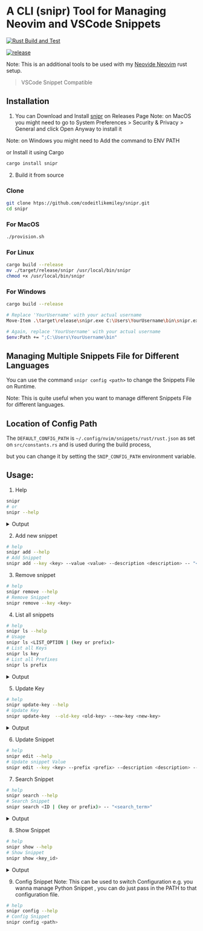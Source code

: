 # A CLI (snipr) Tool for Managing Neovim and VSCode Snippets

[![Rust Build and Test](https://github.com/codeitlikemiley/snipr/actions/workflows/test.yml/badge.svg)](https://github.com/codeitlikemiley/snipr/actions/workflows/test.yml)

[![release](https://github.com/codeitlikemiley/snipr/actions/workflows/release.yml/badge.svg)](https://github.com/codeitlikemiley/snipr/actions/workflows/release.yml)

Note: This is an additional tools to be used with my [Neovide Neovim](https://github.com/codeitlikemiley/nvim) rust setup.

> VSCode Snippet Compatible

## Installation

1. You can Download and Install [snipr](https://github.com/codeitlikemiley/snipr/releases) on Releases Page
Note: on MacOS you might need to go to System Preferences > Security & Privacy > General and click Open Anyway to install it

Note: on Windows you might need to Add the command to ENV PATH

or Install it using Cargo

```sh
cargo install snipr
```



2. Build it from source
### Clone
```sh
git clone htps://github.com/codeitlikemiley/snipr.git
cd snipr
```

### For MacOS
```sh
./provision.sh
```

### For Linux
```sh
cargo build --release
mv ./target/release/snipr /usr/local/bin/snipr
chmod +x /usr/local/bin/snipr
```

### For Windows
```sh
cargo build --release

# Replace 'YourUsername' with your actual username
Move-Item .\target\release\snipr.exe C:\Users\YourUsername\bin\snipr.exe

# Again, replace 'YourUsername' with your actual username
$env:Path += ";C:\Users\YourUsername\bin"
```

## Managing Multiple Snippets File for Different Languages

You can use the command `snipr config <path>` to change the Snippets File on Runtime.

Note: This is quite useful when you want to manage different Snippets File for different languages.

## Location of  Config Path

The `DEFAULT_CONFIG_PATH` is `~/.config/nvim/snippets/rust/rust.json` as set on `src/constants.rs`  and is used during the build process,

but you can change it by setting the `SNIP_CONFIG_PATH` environment variable.

## Usage:
1. Help

```sh
snipr
# or
snipr --help
```

<details>
<summary>Output</summary>

```sh
snipr
/Users/uriah/.config/nvim/snippets/rust/rust.json
A CLI tool for managing Neovim LuaSnip Rust snippets

Usage: snipr <COMMAND>

Commands:
  add         Adds entry to Snippet Collection file
  rm          Removes entry from Snippet Collection file
  edit        Edits entry in Snippet Collection file
  ls          Lists all entries in Snippet Collection file
  show        Gets entry from Snippet Collection file
  search      Searches for entries in Snippet Collection file
  config      Configures the Snippet Collection file
  update-key
  help        Print this message or the help of the given subcommand(s)

Options:
  -h, --help     Print help
  -V, --version  Print version
```
</details>

2.  Add new snippet
```sh
# help
snipr add --help
# Add Snippet
snipr add --key <key> --value <value> --description <description> -- "<snippet>"
```

3. Remove snippet

```sh
# help
snipr remove --help
# Remove Snippet
snipr remove --key <key>
```

4. List all snippets

```sh
# help
snipr ls --help
# Usage
snipr ls <LIST_OPTION | (key or prefix)>
# List all Keys
snipr ls key
# List all Prefixes
snipr ls prefix
```

<details>
<summary>Output</summary>

```sh
snipr ls key
/Users/uriah/.config/nvim/snippets/rust/rust.json
[src/main.rs:468] list_option = Key
impl_iterator
serialize_to_json_string
impl_add_trait
impl_vec_iterator
unwrap_or_else
impl_deref
impl_debug_single_field
deserialize_json_string
impl_display_single_field
import_serde_traits
impl_clone_single_field
```
</details>

5.  Update Key

```sh
# help
snipr update-key --help
# Update Key
snipr update-key  --old-key <old-key> --new-key <new-key>
```

<details>
<summary>Output</summary>

```sh
snipr update-key --old-key "Fuzz match String" --new-key "fuzzy-match-string"
/Users/uriah/.config/nvim/snippets/rust/rust.json
[src/main.rs:499] &old_key = "Fuzz match String"
[src/main.rs:499] &new_key = "fuzzy-match-string"
```

</details>

6. Update Snippet

```sh
# help
snipr edit --help
# Update snippet Value
snipr edit --key <key> --prefix <prefix> --description <description> -- "<snippet>"
```

7. Search Snippet

```sh
# help
snipr search --help
# Search Snippet
snipr search <ID | (key or prefix)> -- "<search_term>"
```

<details>
<summary>Output</summary>

```sh
snipr search key -- impl
/Users/uriah/.config/nvim/snippets/rust/rust.json
[src/main.rs:490] id = Some(
    Key,
)
[src/main.rs:490] &name = "impl"
impl_deref

impl_clone_single_field

impl_iter_range

impl_partialeq_single_field
```
</details>


8. Show Snippet

```sh
# help
snipr show --help
# Show Snippet
snipr show <key_id>
```

<details>
<summary>Output</summary>

```sh
snipr show impl_deref
/Users/uriah/.config/nvim/snippets/rust/rust.json
[src/main.rs:484] &key = "impl_deref"
+-------------+-------------------------------------------------------------+
| Key         | impl_deref                                                  |
+-------------+-------------------------------------------------------------+
| Prefix      | impl_deref                                                  |
+-------------+-------------------------------------------------------------+
| Description | Impl Deref and DerefMut traits for a custom type            |
+-------------+-------------------------------------------------------------+
| Body        | use std::ops::{Deref, DerefMut};                            |
|             |                                                             |
|             | impl<${1:T}> Deref for ${2:YourConcreteStruct}<${1:T}> {    |
|             |     type Target = ${1:T};                                   |
|             |     fn deref(&self) -> &Self::Target {                      |
|             |         &self.${3:your_field}                               |
|             |     }                                                       |
|             | }                                                           |
|             |                                                             |
|             | impl<${1:T}> DerefMut for ${2:YourConcreteStruct}<${1:T}> { |
|             |     fn deref_mut(&mut self) -> &mut Self::Target {          |
|             |         &mut self.${3:your_field}                           |
|             |     }                                                       |
|             | }                                                           |
+-------------+-------------------------------------------------------------+
````
</details>

9. Config Snippet
Note: This can be used to switch Configuration e.g. you wanna manage Python Snippet , you can do just pass in the PATH to that configuration file.

```sh
# help
snipr config --help
# Config Snippet
snipr config <path>
```
